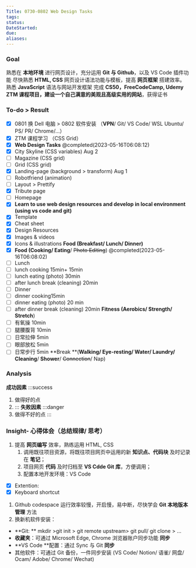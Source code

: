 ```yaml
---
Title: 0730-0802 Web Design Tasks
tags:
status:
DateStarted:
due:
aliases:
---
```


### Goal

熟悉在 **本地环境** 进行网页设计，充分运用 **Git 与 Github**，以及 VS Code 插件功能
尽快熟悉 **HTML, CSS** 网页设计语法功能与模板，提高 **网页框架** 搭建效率。
熟悉 **JavaScript** 语法与网站开发框架
完成 **CS50，FreeCodeCamp, Udemy ZTM **课程项目，建设一个自己满意的**美观且高级实用的网站**，获得证书

### **To-do > Result**

- [x] 0801 换 Dell 电脑 > 0802 软件安装 （**VPN**/ Git/ VS Code/ WSL Ubuntu/ PS/ PR/ Chrome/...）
- [x] ZTM 课程学习 （CSS Grid）
- [x] **Web Design Tasks** @completed(2023-05-16T06:08:12)
- [x] City Skyline (CSS variables) Aug 2
- [ ] Magazine (CSS grid)
- [ ] Grid (CSS grid)
- [x] Landing-page (background > transform) Aug 1
- [ ] Robotfriend (animation)
- [ ] Layout > Prettify
- [x] Tribute page
- [ ] Homepage
- [x] **Learn to use web design resources and develop in local environment (using vs code and git)**
- [x] Template
- [x] Cheat sheet
- [x] Design Resources
- [x] Images & videos
- [x] Icons & illustrations
      **Food (Breakfast/ Lunch/ Dinner)**
- [x] **Food (Cooking/ Eating**/ ~~Photo Editing~~) @completed(2023-05-16T06:08:02)
- [ ] Lunch
- [ ] lunch cooking 15min+ 15min
- [ ] lunch eating (photo) 30min
- [ ] after lunch break (cleaning) 20min
- [ ] Dinner
- [ ] dinner cooking15min
- [ ] dinner eating (photo) 20 min
- [ ] after dinner break (cleaning) 20min
      **Fitness (Aerobics/ Strength/** **Stretch**)
- [ ] 有氧操 10min
- [ ] 腿腰腹背 10min
- [ ] 日常拉伸 5min
- [ ] 眼部放松 5min
- [ ] 日常步行 5min
      **Break **(**Walking/ Eye-resting/ Water/ Laundry/ Cleaning**/ **Shower**/ ~~Connection~~/ Nap)

### Analysis

**成功因素**
:::success

1. 做得好的点
2. :::
   **失败因素**
   :::danger
3. 做得不好的点
   :::

### Insight- 心得体会（总结规律/ 思考）

1. 提高 **网页编写** 效率，熟练运用 HTML, CSS
   1. 调用既往项目资源，将既往项目网页中运用的新 **知识点、代码块** 及时记录在 **笔记**；
   2. 项目网页 **代码** 及时归档至 **VS Cdde Git 库**，方便调用；
   3. 配置本地开发环境：VS Code

- [x] Extention:
- [x] Keyboard shortcut

1. Github codespace 运行效率较慢，开启慢，易中断，尽快学会 **Git 本地版本管理** 方法
2. 换新机软件安装：

- **Git: ** mkdir >git init > git remote upstream> git pull/ git clone > ...
- **收藏夹**：可通过 Microsoft Edge, Chrome 浏览器账户同步功能 **同步**
- **VS Code **配置：通过 Sync 与 Git **同步**
- 其他软件：可通过 Git 备份，一件同步安装 (VS Code/ Notion/ 语雀/ 网盘/ Ocam/ Adobe/ Chrome/ Wechat)
